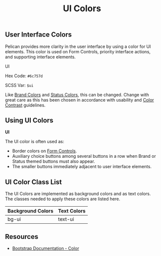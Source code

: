﻿---
title: UI Colors
summary: Pelican uses UI colors to help define important interface cues.
tags: color
layout: page-guide
eleventyNavigation:
  key: UI Colors
  parent: Foundation
  order: 3
  excerpt: Pelican uses UI colors to help define important interface cues.
  img: /img/illustrations/illus-ui-colors.svg
---

## User Interface Colors

Pelican provides more clarity in the user interface by using a color for UI elements. This color is used on Form Controls, priority interface actions, and supporting interface elements. 

<div class="row mb-5">
  <div class="col-md-6 col-xl-3">
    <div class="card border-0">
      <div class="bg-ui rounded-top pd-color-block"></div>
      <div class="card-body">
        <p class="mb-0 fw-bold">UI</p>
        <p class="mb-0">Hex Code: <code>#6c757d</code></p>
        <p class="mb-0">SCSS Var: <code>$ui</code></p>
      </div>
    </div>
  </div>
</div>

Like [Brand Colors](/foundation/status-colors) and [Status Colors](/foundation/status-colors), this can be changed. Change with great care as this has been chosen in accordance with usability and [Color Contrast](/accessibility/color-contrast/) guidelines.

## Using UI Colors

**UI**

The UI color is often used as:

- Border colors on [Form Controls](/form-controls/).
- Auxiliary choice buttons among several buttons in a row when Brand or Status themed buttons must also appear.
- The smaller buttons immediately adjacent to user interface elements.

## UI Color Class List

The UI Colors are implemented as background colors and as text colors. The classes needed to apply these colors are listed here.

<div class="table-wrapper">
  <table class="table table-striped mb-5">
    <thead>
      <tr>
        <th>Background Colors</th>
        <th>Text Colors</th>
      </tr>
    </thead>
    <tbody>
      <tr>
        <td><span class="h5"><span class="badge badge-ui">bg-ui</span></span></td>
        <td><span class="h5"><span class="badge bg-transparent text-ui">text-ui</span></span></td>
      </tr>                             
    </tbody>
  </table>
</div>

## Resources

* <a href="https://getbootstrap.com/docs/5.1/utilities/colors/" target="_blank">Bootstrap Documentation - Color</a>
